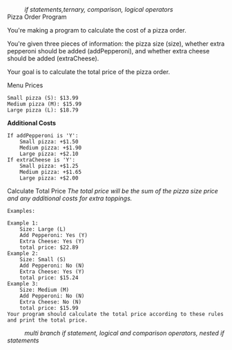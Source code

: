 <div class="hint" title="Practice topics">
  <i style="padding-left: 40px;">if statements,ternary, comparison, logical operators</i>
</div>
 Pizza Order Program

You're making a program to calculate the cost of a pizza order.

You're given three pieces of information: the pizza size (size),
whether extra pepperoni should be added (addPepperoni), and whether extra cheese should be added
(extraCheese). 

Your goal is to calculate the total price of the pizza order.

Menu Prices

    Small pizza (S): $13.99
    Medium pizza (M): $15.99
    Large pizza (L): $18.79

**Additional Costs**

    If addPepperoni is 'Y':
        Small pizza: +$1.50
        Medium pizza: +$1.90
        Large pizza: +$2.10
    If extraCheese is 'Y':
        Small pizza: +$1.25
        Medium pizza: +$1.65
        Large pizza: +$2.00

Calculate Total Price
_The total price will be the sum of the pizza size price and any additional costs for extra toppings._

    Examples:
    
    Example 1:
        Size: Large (L)
        Add Pepperoni: Yes (Y)
        Extra Cheese: Yes (Y)
        total price: $22.89
    Example 2:
        Size: Small (S)
        Add Pepperoni: No (N)
        Extra Cheese: Yes (Y)
        total price: $15.24
    Example 3:
        Size: Medium (M)
        Add Pepperoni: No (N)
        Extra Cheese: No (N)
        total price: $15.99
    Your program should calculate the total price according to these rules and print the total price.



<div class="hint">
  <i style="padding-left: 40px;">multi branch if statement, logical and comparison operators, nested if statements</i>
</div>
